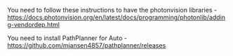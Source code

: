 


You need to follow these instructions to have the photonvision libraries - https://docs.photonvision.org/en/latest/docs/programming/photonlib/adding-vendordep.html


You need to install PathPlanner for Auto - https://github.com/mjansen4857/pathplanner/releases
